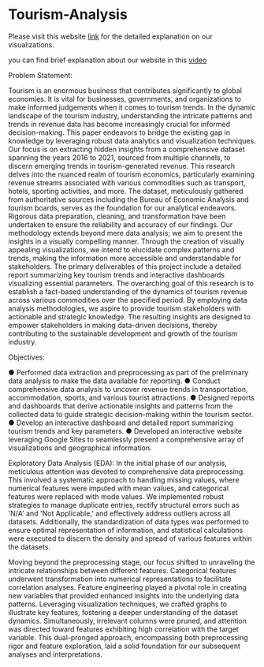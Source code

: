 # Tourism-Analysis

Please visit this website <a href="https://sites.google.com/sdsu.edu/tourism-analysis/home" target="_blank">link</a> for the detailed explanation on our visualizations.

you can find brief explanation about our website in this <a href="https://youtu.be/iMHxBnAIm-U?si=-5BcqpBInf59hbBe" target="_blank">video</a>

Problem Statement:

Tourism is an enormous business that contributes significantly to global economies. It is vital for businesses, governments, and organizations to make informed judgements when it comes to tourism trends. In the dynamic landscape of the tourism industry, understanding the intricate patterns and trends in revenue data has become increasingly crucial for informed decision-making. This paper endeavors to bridge the existing gap in knowledge by leveraging robust data analytics and visualization techniques. Our focus is on extracting hidden insights from a comprehensive dataset spanning the years 2016 to 2021, sourced from multiple channels, to discern emerging trends in tourism-generated revenue.
This research delves into the nuanced realm of tourism economics, particularly examining revenue streams associated with various commodities such as transport, hotels, sporting activities, and more. The dataset, meticulously gathered from authoritative sources including the Bureau of Economic Analysis and tourism boards, serves as the foundation for our analytical endeavors. Rigorous data preparation, cleaning, and transformation have been undertaken to ensure the reliability and accuracy of our findings.
Our methodology extends beyond mere data analysis; we aim to present the insights in a visually compelling manner. Through the creation of visually appealing visualizations, we intend to elucidate complex patterns and trends, making the information more accessible and understandable for stakeholders. The primary deliverables of this project include a detailed report summarizing key tourism trends and interactive dashboards visualizing essential parameters.
The overarching goal of this research is to establish a fact-based understanding of the dynamics of tourism revenue across various commodities over the specified period. By employing data analysis methodologies, we aspire to provide tourism stakeholders with actionable and strategic knowledge. The resulting insights are designed to empower stakeholders in making data-driven decisions, thereby contributing to the sustainable development and growth of the tourism industry.

Objectives:

●	Performed data extraction and preprocessing as part of the preliminary data analysis to make the data available for reporting.
●	Conduct comprehensive data analysis to uncover revenue trends in transportation, accommodation, sports, and various tourist attractions.
●	Designed reports and dashboards that derive actionable insights and patterns from the collected data to guide strategic decision-making within the tourism sector.
●	Develop an interactive dashboard and detailed report summarizing tourism trends and key parameters.
●	Developed an interactive website leveraging Google Sites to seamlessly present a comprehensive array of visualizations and geographical information.

Exploratory Data Analysis (EDA): In the initial phase of our analysis, meticulous attention was devoted to comprehensive data preprocessing. This involved a systematic approach to handling missing values, where numerical features were imputed with mean values, and categorical features were replaced with mode values. We implemented robust strategies to manage duplicate entries, rectify structural errors such as 'N/A' and 'Not Applicable,' and effectively address outliers across all datasets. Additionally, the standardization of data types was performed to ensure optimal representation of information, and statistical calculations were executed to discern the density and spread of various features within the datasets.

Moving beyond the preprocessing stage, our focus shifted to unraveling the intricate relationships between different features. Categorical features underwent transformation into numerical representations to facilitate correlation analyses. Feature engineering played a pivotal role in creating new variables that provided enhanced insights into the underlying data patterns. Leveraging visualization techniques, we crafted graphs to illustrate key features, fostering a deeper understanding of the dataset dynamics. Simultaneously, irrelevant columns were pruned, and attention was directed toward features exhibiting high correlation with the target variable. This dual-pronged approach, encompassing both preprocessing rigor and feature exploration, laid a solid foundation for our subsequent analyses and interpretations.
